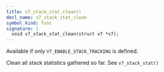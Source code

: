 ```yaml
---
title: v7_stack_stat_clean()
decl_name: v7_stack_stat_clean
symbol_kind: func
signature: |
  void v7_stack_stat_clean(struct v7 *v7);
---
```


Available if only `V7_ENABLE_STACK_TRACKING` is defined.

Clean all stack statistics gathered so far. See `v7_stack_stat()` 

